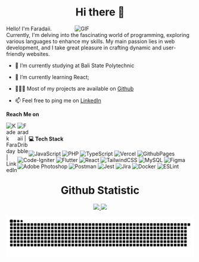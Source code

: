 <h1 align="center">Hi there 👋</h1>

<img align="right" alt="GIF" src="https://github.com/Faradaii/Faradaii/assets/114233356/cb15e435-1430-491e-8a5c-45a516e473b2" width="320px"/>


Hello! I'm Faradaii. Currently, I'm delving into the fascinating world of programming, exploring various languages to enhance my skills. My main passion lies in web development, and I take great pleasure in crafting dynamic and user-friendly websites.

- 🔭   I’m currently studying at Bali State Polytechnic
- 🌱   I’m currently learning React;

- 👨🏻‍💻   Most of my projects are available on <a href="https://github.com/faradaii">Github</a>
- 📫   Feel free to ping me on <a href="https://linkedin.com/in/kadek-faraday" target="_blank"> LinkedIn </a>

**Reach Me on**

<a href="https://linkedin.com/in/kadek-faraday" target="_blank"><img align="left" alt="Kadek Faraday | LinkedIn" width="30px" src="https://github.com/Faradaii/Faradaii/assets/114233356/193db9fe-0f22-4b42-8fc2-6ba31ef0dd59" /> </a>
<a href="https://instagram.com/k.tfrdy" target="_blank"><img align="left" alt="Faradaii | Dribbble" width="30px" src="https://github.com/Faradaii/Faradaii/assets/114233356/ac409bbf-7ae5-479b-9634-c570f5107c6d" /></a>
<br />
<br />
**💻 Tech Stack**
<br />
<br />
![JavaScript](https://img.shields.io/badge/javascript-%23323330.svg?style=for-the-badge&logo=javascript&logoColor=%23F7DF1E) ![PHP](https://img.shields.io/badge/php-%23777BB4.svg?style=for-the-badge&logo=php&logoColor=white) ![TypeScript](https://img.shields.io/badge/typescript-%23007ACC.svg?style=for-the-badge&logo=typescript&logoColor=white) ![Vercel](https://img.shields.io/badge/vercel-%23000000.svg?style=for-the-badge&logo=vercel&logoColor=white) ![GithubPages](https://img.shields.io/badge/github%20pages-121013?style=for-the-badge&logo=github&logoColor=white) ![Code-Igniter](https://img.shields.io/badge/CodeIgniter-%23EF4223.svg?style=for-the-badge&logo=codeIgniter&logoColor=white) ![Flutter](https://img.shields.io/badge/Flutter-%2302569B.svg?style=for-the-badge&logo=Flutter&logoColor=white)  ![React](https://img.shields.io/badge/react-%2320232a.svg?style=for-the-badge&logo=react&logoColor=%2361DAFB) ![TailwindCSS](https://img.shields.io/badge/tailwindcss-%2338B2AC.svg?style=for-the-badge&logo=tailwind-css&logoColor=white) ![MySQL](https://img.shields.io/badge/mysql-%2300000f.svg?style=for-the-badge&logo=mysql&logoColor=white) ![Figma](https://img.shields.io/badge/figma-%23F24E1E.svg?style=for-the-badge&logo=figma&logoColor=white) ![Adobe Photoshop](https://img.shields.io/badge/adobe%20photoshop-%2331A8FF.svg?style=for-the-badge&logo=adobe%20photoshop&logoColor=white) ![Postman](https://img.shields.io/badge/Postman-FF6C37?style=for-the-badge&logo=postman&logoColor=white) ![Jest](https://img.shields.io/badge/-jest-%23C21325?style=for-the-badge&logo=jest&logoColor=white) ![Jira](https://img.shields.io/badge/jira-%230A0FFF.svg?style=for-the-badge&logo=jira&logoColor=white) ![Docker](https://img.shields.io/badge/docker-%230db7ed.svg?style=for-the-badge&logo=docker&logoColor=white) ![ESLint](https://img.shields.io/badge/ESLint-4B3263?style=for-the-badge&logo=eslint&logoColor=white)
<br/>
<h1 align="center">Github Statistic</h1>
<p align="center">
<a href="https://github.com/Faradaii">
   <img height="180em" src="https://github-readme-streak-stats.herokuapp.com/?user=Faradaii&theme=highcontrast&hide_border=false)"/>
   <img height="180em" src="https://github-readme-stats.vercel.app/api/top-langs/?username=Faradaii&layout=compact&theme=highcontrast"/>
</a>
</p>

![Snake animation](https://raw.githubusercontent.com/Faradaii/Faradaii/output/github-contribution-grid-snake-dark.svg)
